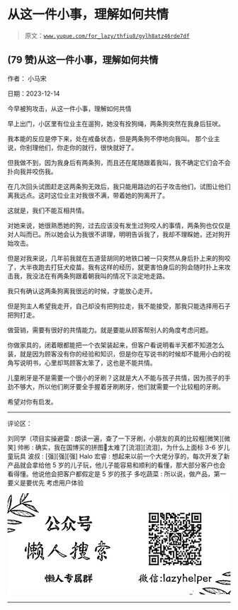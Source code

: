 # 从这一件小事，理解如何共情

> 原文：[`www.yuque.com/for_lazy/thfiu8/gylh8atz46rde7df`](https://www.yuque.com/for_lazy/thfiu8/gylh8atz46rde7df)

## (79 赞)从这一件小事，理解如何共情

作者： 小马宋

日期：2023-12-14

今早被狗攻击，从这一件小事，理解如何共情

早上出门，小区里有位业主在遛狗，她没有拴狗绳，两条狗突然在我身后狂吠。

我本能的反应是停下来，处在戒备状态，但是两条狗不停地向我叫。
那个业主说，你别理他们，你走你的就行，很快就好了。

但我做不到，因为我身后有两条狗，而且还在尾随跟着我叫，我不确定它们会不会扑向我并咬伤我。

在几次回头试图赶走这两条狗无效后，我只能用路边的石子攻击他们，试图让他们离我远点。这时这位业主对我很不满，带着她的狗离开了。

这就是，我们不能互相共情。

对她来说，她很熟悉她的狗，过去应该没有发生过狗咬人的事情，两条狗也仅仅是对人叫而已。所以她会认为我很不讲理，明明告诉我了，我却不理睬她，还对狗开始攻击。

但是对我来说，几年前我就在五道营胡同的地铁口被一只突然从身后扑上来的狗咬了，大半夜跑去打狂犬疫苗。我有这样的经历，就更害怕身后的狗会随时扑上来攻击我，我没法在有两条狗跟着朝我叫的情况下淡定地走路。

我只有确认这两条狗离我很远的时候，才能放心走开。

但是狗主人希望我走开，自己却没有把狗拉走，我不能接受，那我只能选择用石子把狗打走。

做营销，需要有很好的共情能力。就是要能从顾客帮别人的角度考虑问题。

你做家具的，闭着眼都能把一个衣架装起来，但客户看说明看半天都不知道怎么装，就是因为顾客没有你的经验和知识，但是你在写说书的时候却不能用小白的视角写说明书，心里却骂顾客太笨了，这也是不能共情。

儿童刷牙是不是需要一个很小的牙刷？这就是大人不能与孩子共情，因为孩子的手劲不够大，所以他们刷牙要全手握着牙刷刷牙，他们就需要一个比较粗的牙刷。

希望对你有启发。

* * *

评论区：

刘同学（项目实操避雷 : 朗读一遍，查了一下牙刷，小朋友的真的比较粗[微笑][微笑]
帅彬 : 确实，我在国博买的拼图🧩太难了[流泪][流泪]，为什么上面标 3-6 岁儿童玩具
波叔 : [强][强][强]
Halo 宏睿 : 想起来以前一个大佬分享的，每次开发了新产品就会拿给他 5 岁的儿子玩，他儿子能容易和顺利的看懂，那大部分客户也会看得懂。他说他会把客户都假定是 5 岁的孩子
多吃蔬菜 : 所以说，做产品，第一要义是要优先 考虑用户体验

![](img/21de372a77ea1f441c613f7316831ae1.png)

* * *